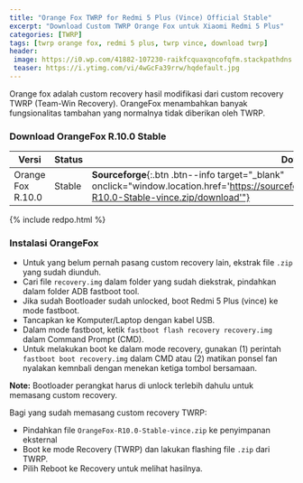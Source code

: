 ```yaml
---
title: "Orange Fox TWRP for Redmi 5 Plus (Vince) Official Stable"
excerpt: "Download Custom TWRP Orange Fox untuk Xiaomi Redmi 5 Plus"
categories: [TWRP]
tags: [twrp orange fox, redmi 5 plus, twrp vince, download twrp]
header:
 image: https://i0.wp.com/41882-107230-raikfcquaxqncofqfm.stackpathdns.com/wp-content/uploads/2018/12/Orange-Fox-Recovery-Project-7.jpg
 teaser: https://i.ytimg.com/vi/4wGcFa39rrw/hqdefault.jpg
---
```

Orange fox adalah custom recovery hasil modifikasi dari custom recovery TWRP (Team-Win Recovery). OrangeFox menambahkan banyak fungsionalitas tambahan yang normalnya tidak diberikan oleh TWRP.

### Download OrangeFox R.10.0 Stable

|Versi|Status|Download|Release|
|---|---|---|---|
|Orange Fox R.10.0|Stable|**Sourceforge**{:.btn .btn--info target="_blank" onclick="window.location.href='https://sourceforge.net/projects/orangefox/files/vince/OrangeFox-R10.0-Stable-vince.zip/download'"}|July 9, 2019|

{% include redpo.html %}

### Instalasi OrangeFox

- Untuk yang belum pernah pasang custom recovery lain, ekstrak file `.zip` yang sudah diunduh.
- Cari file `recovery.img` dalam folder yang sudah diekstrak, pindahkan dalam folder ADB fastboot tool.
- Jika sudah Bootloader sudah unlocked, boot Redmi 5 Plus (vince) ke mode fastboot.
- Tancapkan ke Komputer/Laptop dengan kabel USB.
- Dalam mode fastboot, ketik `fastboot flash recovery recovery.img` dalam Command Prompt (CMD).
- Untuk melakukan boot ke dalam mode recovery, gunakan (1) perintah `fastboot boot recovery.img` dalam CMD atau (2) matikan ponsel fan nyalakan kemnbali dengan menekan ketiga tombol bersamaan.

**Note:** Bootloader perangkat harus di unlock terlebih dahulu untuk memasang custom recovery.

Bagi yang sudah memasang custom recovery TWRP:
- Pindahkan file `OrangeFox-R10.0-Stable-vince.zip` ke penyimpanan eksternal
- Boot ke mode Recovery (TWRP) dan lakukan flashing file `.zip` dari TWRP.
- Pilih Reboot ke Recovery untuk melihat hasilnya.
